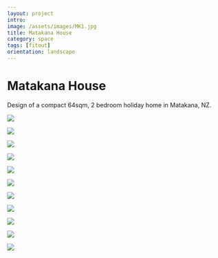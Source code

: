 ```yaml
---
layout: project
intro:  
image: /assets/images/MK1.jpg
title: Matakana House
category: space
tags: [fitout]
orientation: landscape
---
```


# Matakana House 

Design of a compact 64sqm, 2 bedroom holiday home in Matakana, NZ. 

![](/assets/images/MK1.jpg)

![](/assets/images/MatakanaPlan.jpg)

![](/assets/images/MK2.jpg)

![](/assets/images/MK3.jpg)

![](/assets/images/MK4.jpg)

![](/assets/images/MK5.jpg)

![](/assets/images/MK6.jpg)

![](/assets/images/MK7.jpg)

![](/assets/images/MK8.jpg)

![](/assets/images/MK9.jpg)

![](/assets/images/MK10.jpg)


